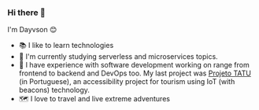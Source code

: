 ### Hi there 👋

I'm Dayvson 😊

- 📚 I like to learn technologies
- 📖 I'm currently studying serverless and microservices topics.  
- 💼 I have experience with software development working on range from frontend to backend and DevOps too. My last project was [Projeto TATU](https://projetotatu.com.br) (in Portuguese), an accessibility project for tourism using IoT (with beacons) technology.
- 🗺 I love to travel and live extreme adventures 

<!-- this is an easter egg!!
<h3> 💻 about me </h3>
<h3> 🛠 tech stack</h3>

- 🎓 PHP | Java | Node.js | Elixir
- 🖼 Laravel | React | React Native | Ionic | HTML | CSS | JavaScript | Bootstrap | jQuery
- 🛢 MySQL | PostgreSQL | MongoDB | Redis
- ⛅️ IBM Cloud | AWS | DigitalOcean


<h2>💡 my github stats </h2>

![Dayvson's Github Stats](https://github-readme-stats.vercel.app/api?username=dayvsonsales&include_all_commits=true&count_private=true&theme=radical&show_icons=true&hide=stars)

**dayvsonsales/dayvsonsales** is a ✨ _special_ ✨ repository because its `README.md` (this file) appears on your GitHub profile.

Here are some ideas to get you started:

- 🔭 I’m currently working on ...
- 🌱 I’m currently learning ...
- 👯 I’m looking to collaborate on ...
- 🤔 I’m looking for help with ...
- 💬 Ask me about ...
- 📫 How to reach me: ...
- 😄 Pronouns: ...
- ⚡ Fun fact: ...
-->

